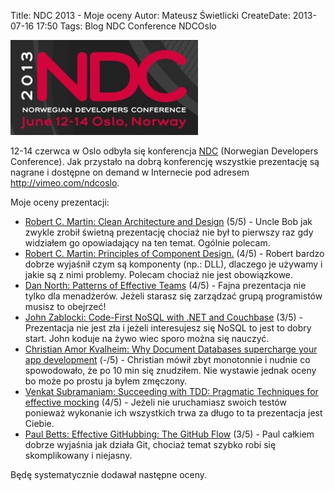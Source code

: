 Title: NDC 2013 - Moje oceny
Autor: Mateusz Świetlicki
CreateDate: 2013-07-16 17:50
Tags:	Blog
		NDC
		Conference
		NDCOslo

![NDC](/files/NDC_2013_Banner.jpg)

12-14 czerwca w Oslo odbyła się konferencja [NDC](http://www.ndcoslo.com/) (Norwegian Developers Conference). Jak przystało na dobrą konferencję wszystkie prezentację są nagrane i dostępne on demand w Internecie pod adresem <http://vimeo.com/ndcoslo>.

Moje oceny prezentacji:

- [Robert C. Martin: Clean Architecture and Design](http://vimeo.com/68215570) (5/5) - Uncle Bob jak zwykle zrobił świetną prezentację chociaż nie był to pierwszy raz gdy widziałem go opowiadający na ten temat. Ogólnie polecam.
- [Robert C. Martin: Principles of Component Design.](http://vimeo.com/68236438) (4/5) - Robert bardzo dobrze wyjaśnił czym są komponenty (np.: DLL), dlaczego je używamy i jakie są z nimi problemy. Polecam chociaż nie jest obowiązkowe.
- [Dan North: Patterns of Effective Teams](https://vimeo.com/68226771) (4/5) - Fajna prezentacja nie tylko dla menadżerów. Jeżeli starasz się zarządzać grupą programistów musisz to obejrzeć!
- [John Zablocki: Code-First NoSQL with .NET and Couchbase](https://vimeo.com/68378224) (3/5) - Prezentacja nie jest zła i jeżeli interesujesz się NoSQL to jest to dobry start. John koduje na żywo wiec sporo można się nauczyć.
- [Christian Amor Kvalheim: Why Document Databases supercharge your app development](https://vimeo.com/68383316) (-/5) - Christian mówił zbyt monotonnie i nudnie co spowodowało, że po 10 min się znudziłem. Nie wystawie jednak oceny bo może po prostu ja byłem zmęczony.
- [Venkat Subramaniam: Succeeding with TDD: Pragmatic Techniques for effective mocking](https://vimeo.com/68383352) (4/5) - Jeżeli nie uruchamiasz swoich testów ponieważ wykonanie ich wszystkich trwa za długo to ta prezentacja jest Ciebie.
- [Paul Betts: Effective GitHubbing: The GitHub Flow](https://vimeo.com/68378254) (3/5) - Paul całkiem dobrze wyjaśnia jak działa Git, chociaż temat szybko robi się skomplikowany i niejasny.

Będę systematycznie dodawał następne oceny. 